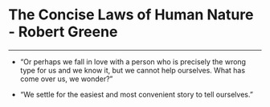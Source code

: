 # The Concise Laws of Human Nature - Robert Greene
---

- “Or perhaps we fall in love with a person who is precisely the wrong type for us and we know it, but we cannot help ourselves. What has come over us, we wonder?”

- “We settle for the easiest and most convenient story to tell ourselves.”

